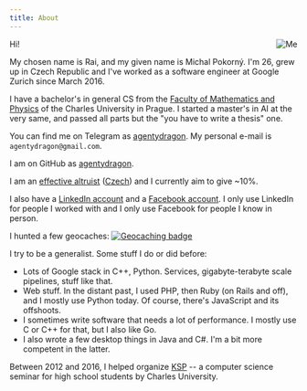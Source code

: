 ```yaml
---
title: About
---
```


<!-- md5("agentydragon@gmail.com") -->
<img src="http://www.gravatar.com/avatar/a389909145981708ab2c9fc8bddbe92c?s=200"
     class="avatar"
     style="float: right;"
     alt="Me">

Hi!

My chosen name is Rai, and my given name is Michal Pokorný. I'm 26, grew up
in Czech Republic and I've worked as a software engineer at Google Zurich since
March 2016.

I have a bachelor's in general CS from the [Faculty of Mathematics and Physics][mff]
of the Charles University in Prague. I started a master's in AI at the very same,
and passed all parts but the "you have to write a thesis" one.
<!-- TODO: stredni skola? -->

You can find me on Telegram as [agentydragon][telegram].
My personal e-mail is `agentydragon@gmail.com`.

I am on GitHub as [agentydragon][github].

I am an [effective altruist][ea] ([Czech][ea-cz]) and I currently aim to give
~10%.

I also have a [LinkedIn account][linkedin] and a [Facebook account][facebook].
I only use LinkedIn for people I worked with and I only use Facebook for people
I know in person.

I hunted a few geocaches:
<a href="https://www.geocaching.com/profile/?guid=8011109d-8913-415c-9272-3e82426f3835" target="_blank">
<img src="https://img.geocaching.com/stats/img.aspx?txt=Ooooh,+shiny!&uid=8011109d-8913-415c-9272-3e82426f3835&bg=1" alt="Geocaching badge" />
</a>

I try to be a generalist. Some stuff I do or did before:

 * Lots of Google stack in C++, Python. Services, gigabyte-terabyte scale
   pipelines, stuff like that.
 * Web stuff. In the distant past, I used PHP, then Ruby (on Rails and off),
   and I mostly use Python today. Of course, there's JavaScript and its
   offshoots.
 * I sometimes write software that needs a lot of performance.
   I mostly use C or C++ for that, but I also like Go.
 * I also wrote a few desktop things in Java and C#. I'm a bit more competent
   in the latter.

Between 2012 and 2016, I helped organize [KSP][ksp] -- a computer science
seminar for high school students by Charles University.

[ea]: https://www.effectivealtruism.org/
[ea-cz]: http://www.efektivni-altruismus.cz/
[mff]: http://www.mff.cuni.cz/
[github]: https://github.com/agentydragon
[linkedin]: https://linkedin.com/in/agentydragon
[facebook]: https://facebook.com/agentydragon
[ksp]: https://ksp.mff.cuni.cz/
[telegram]: https://telegram.me/agentydragon
